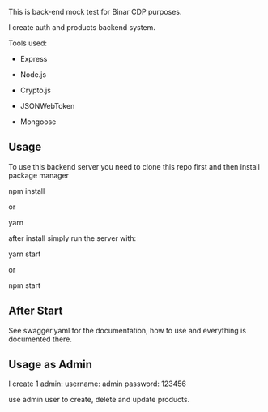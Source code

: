This is back-end mock test for Binar CDP purposes.

I create auth and products backend system.

Tools used:

- Express

- Node.js

- Crypto.js

- JSONWebToken

- Mongoose

## Usage

To use this backend server you need to clone this repo first and then install package manager

npm install

or

yarn

after install simply run the server with:

yarn start

or

npm start

## After Start

See swagger.yaml for the documentation, how to use and everything is documented there.

## Usage as Admin

I create 1 admin:
username: admin
password: 123456

use admin user to create, delete and update products.
